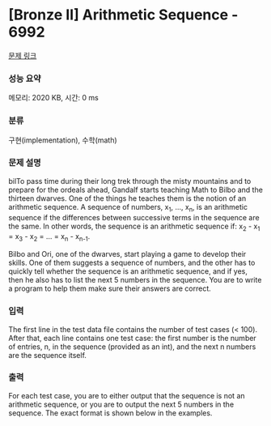 # [Bronze II] Arithmetic Sequence - 6992 

[문제 링크](https://www.acmicpc.net/problem/6992) 

### 성능 요약

메모리: 2020 KB, 시간: 0 ms

### 분류

구현(implementation), 수학(math)

### 문제 설명

<p>bilTo pass time during their long trek through the misty mountains and to prepare for the ordeals ahead, Gandalf starts teaching Math to Bilbo and the thirteen dwarves. One of the things he teaches them is the notion of an arithmetic sequence. A sequence of numbers, x<sub>1</sub>, ..., x<sub>n</sub>, is an arithmetic sequence if the differences between successive terms in the sequence are the same. In other words, the sequence is an arithmetic sequence if: x<sub>2</sub> - x<sub>1</sub> = x<sub>3</sub> - x<sub>2</sub> = ... = x<sub>n</sub> - x<sub>n-1</sub>.</p>

<p>Bilbo and Ori, one of the dwarves, start playing a game to develop their skills. One of them suggests a sequence of numbers, and the other has to quickly tell whether the sequence is an arithmetic sequence, and if yes, then he also has to list the next 5 numbers in the sequence. You are to write a program to help them make sure their answers are correct.</p>

### 입력 

 <p>The first line in the test data file contains the number of test cases (< 100). After that, each line contains one test case: the first number is the number of entries, n, in the sequence (provided as an int), and the next n numbers are the sequence itself.</p>

### 출력 

 <p>For each test case, you are to either output that the sequence is not an arithmetic sequence, or you are to output the next 5 numbers in the sequence. The exact format is shown below in the examples.</p>

